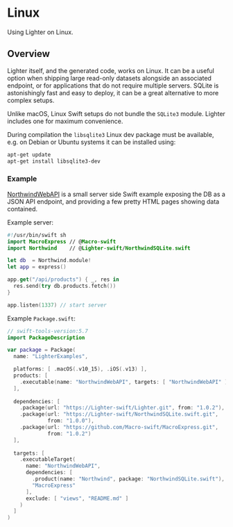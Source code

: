 # Linux

Using Lighter on Linux.

## Overview

Lighter itself, and the generated code, works on Linux.
It can be a useful option when shipping large read-only datasets alongside an 
associated endpoint, or for applications that do not require multiple servers.
SQLite is astonishingly fast and easy to deploy, it can be a great alternative
to more complex setups.

Unlike macOS, Linux Swift setups do not bundle the `SQLite3` module.
Lighter includes one for maximum convenience.

During compilation the `libsqlite3` Linux dev package must be available,
e.g. on Debian or Ubuntu systems it can be installed using:
```sh
apt-get update
apt-get install libsqlite3-dev
```

### Example

[NorthwindWebAPI](https://github.com/Lighter-swift/Examples/tree/develop/Sources/NorthwindWebAPI/) 
is a small server side Swift example exposing the DB as a JSON API endpoint, 
and providing a few pretty HTML pages showing data contained.

Example server:
```swift
#!/usr/bin/swift sh
import MacroExpress // @Macro-swift
import Northwind    // @Lighter-swift/NorthwindSQLite.swift

let db  = Northwind.module!
let app = express()

app.get("/api/products") { _, res in
  res.send(try db.products.fetch())
}

app.listen(1337) // start server
```

Example `Package.swift`:
```swift
// swift-tools-version:5.7
import PackageDescription

var package = Package(
  name: "LighterExamples",

  platforms: [ .macOS(.v10_15), .iOS(.v13) ],
  products: [
    .executable(name: "NorthwindWebAPI", targets: [ "NorthwindWebAPI" ])
  ],
  
  dependencies: [
    .package(url: "https://Lighter-swift/Lighter.git", from: "1.0.2"),
    .package(url: "https://Lighter-swift/NorthwindSQLite.swift.git",
             from: "1.0.0"),
    .package(url: "https://github.com/Macro-swift/MacroExpress.git",
             from: "1.0.2")
  ],
  
  targets: [
    .executableTarget(
      name: "NorthwindWebAPI",
      dependencies: [
        .product(name: "Northwind", package: "NorthwindSQLite.swift"),
        "MacroExpress"
      ],
      exclude: [ "views", "README.md" ]
    )
  ]
)
```
